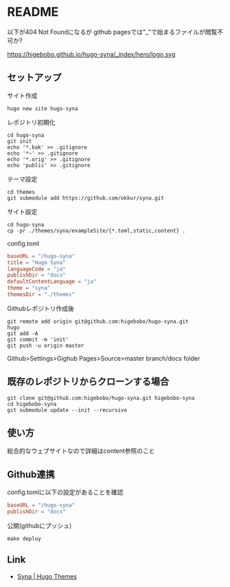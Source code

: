 # README

以下が404 Not Foundになるが github pagesでは"_"で始まるファイルが閲覧不可か?

https://higebobo.github.io/hugo-syna/_index/hero/logo.svg

## セットアップ

サイト作成

```shell
hugo new site hugo-syna
```

レポジトリ初期化

```shell
cd hugo-syna
git init
echo '*.bak' >> .gitignore
echo '*~' >> .gitignore
echo '*.orig' >> .gitignore
echo 'public' >> .gitignore
```

テーマ設定

```shell
cd themes 
git submodule add https://github.com/okkur/syna.git
```

サイト設定

```shell
cd hugo-syna
cp -pr ./themes/syna/exampleSite/{*.toml,static,content} .
```

config.toml

```toml
baseURL = "/hugo-syna"
title = "Hugo Syna"
languageCode = "ja"
publishDir = "docs"
defaultContentLanguage = "ja"
theme = "syna"
themesDir = "./themes"
```

Githubレポジトリ作成後

```shell
git remote add origin git@github.com:higebobo/hugo-syna.git
hugo
git add -A
git commit -m 'init'
git push -u origin master
```

Github>Settings>Gighub Pages>Source>master branch/docs folder

## 既存のレポジトリからクローンする場合

```shell
git clone git@github.com:higebobo/hugo-syna.git higebobo-syna
cd higebobo-syna
git submodule update --init --recursive
```

## 使い方

総合的なウェブサイトなので詳細はcontent参照のこと

## Github連携

config.tomlに以下の設定があることを確認

```toml
baseURL = "/hugo-syna"
publishDir = "docs"
```

公開(githubにプッシュ)

```shell
make deploy
```

## Link

* [Syna \| Hugo Themes](https://themes.gohugo.io/syna/)
